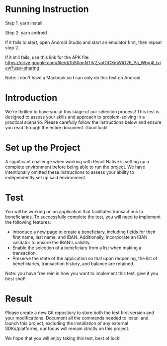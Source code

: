 # Running Instruction

Step 1: yarn install

Step 2: yarn android

If it fails to start, open Android Studio and start an emulator first, then repeat step 2.

If it still fails, use this link for the APK file: https://drive.google.com/file/d/1bS0qnNTlV7_yotOCXmWiO26_Pa_Wbg4L/view?usp=sharing

Note: I don't have a Macbook so I can only do this test on Android

# Introduction

We're thrilled to have you at this stage of our selection process! This test is designed to assess your skills and approach to problem-solving in a practical scenario. Please carefully follow the instructions below and ensure you read through the entire document. Good luck!

# Set up the Project

A significant challenge when working with React Native is setting up a complete environment before being able to run the project. We have intentionally omitted these instructions to assess your ability to independently set up said environment.

# Test

You will be working on an application that facilitates transactions to beneficiaries. To successfully complete the test, you will need to implement the following features:

- Introduce a new page to create a beneficiary, including fields for their first name, last name, and IBAN. Additionally, incorporate an IBAN validator to ensure the IBAN's validity.
- Enable the selection of a beneficiary from a list when making a transaction.
- Preserve the state of the application so that upon reopening, the list of beneficiaries, transaction history, and balance are retained.

Note: you have free rein in how you want to implement this test, give it you best shot!

# Result

Please create a new Git repository to store both the test first version and your modifications. Document all the commands needed to install and launch this project, excluding the installation of any external SDKs/platforms, our focus will remain strictly on this project.

We hope that you will enjoy taking this test, best of luck!

